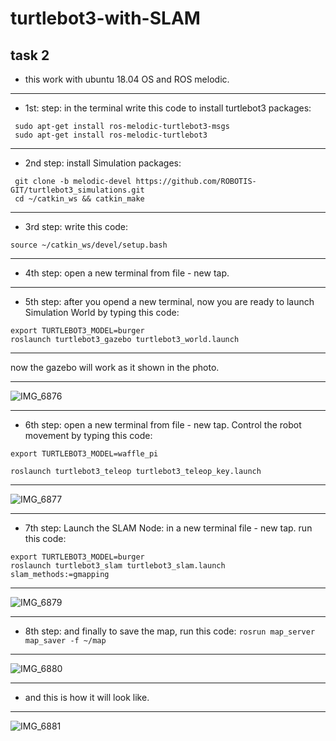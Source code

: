 # turtlebot3-with-SLAM
## task 2
- this work with ubuntu 18.04 OS and ROS melodic.

--- 

- 1st: step: in the terminal write this code to install turtlebot3 packages:

``` sudo apt-get install ros-melodic-dynamixel-sdk
 sudo apt-get install ros-melodic-turtlebot3-msgs
 sudo apt-get install ros-melodic-turtlebot3 
 ```

---

- 2nd step: install Simulation packages:
```cd ~/catkin_ws/src/
 git clone -b melodic-devel https://github.com/ROBOTIS-GIT/turtlebot3_simulations.git
 cd ~/catkin_ws && catkin_make
```
---

- 3rd step: write this code:

` source ~/catkin_ws/devel/setup.bash `


---

- 4th step: open a new terminal from file - new tap. 

---

- 5th step: after you opend a new terminal, now you are ready to launch Simulation World by typing this code: 

``` 
export TURTLEBOT3_MODEL=burger
roslaunch turtlebot3_gazebo turtlebot3_world.launch 
```

---

now the gazebo will work as it shown in the photo.

---

![IMG_6876](https://user-images.githubusercontent.com/85639068/127822641-2ec40fd2-fa49-4591-b917-7dda6c02b3ab.jpg)

---

- 6th step: open a new terminal from file - new tap. Control the robot movement by typing this code:
```
export TURTLEBOT3_MODEL=waffle_pi

roslaunch turtlebot3_teleop turtlebot3_teleop_key.launch
```
---

![IMG_6877](https://user-images.githubusercontent.com/85639068/127823178-5c49cc51-cb14-4c51-9c91-901887105f23.jpg)

---

- 7th step: Launch the SLAM Node: in a new terminal file - new tap. run this code:
```
export TURTLEBOT3_MODEL=burger
roslaunch turtlebot3_slam turtlebot3_slam.launch slam_methods:=gmapping 
```
---

![IMG_6879](https://user-images.githubusercontent.com/85639068/127823740-010bffa2-179e-46b8-91ab-5fbb463d84ed.jpg)

---
- 8th step: and finally to save the map, run this code: 
`rosrun map_server map_saver -f ~/map`
---

![IMG_6880](https://user-images.githubusercontent.com/85639068/127824221-efa94ac5-698d-4bcb-9224-a91ec10df713.jpg)

---

- and this is how it will look like.


---

![IMG_6881](https://user-images.githubusercontent.com/85639068/127824373-353134f3-1e8b-4680-bc41-371f403c270a.jpg)
 




